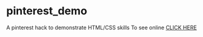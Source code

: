# pinterest_demo
A pinterest hack to demonstrate HTML/CSS skills
To see online [CLICK HERE](file:///Users/karimshakir/Documents/html_projects/web-projects/pinterest_demo/pinterest.html)
